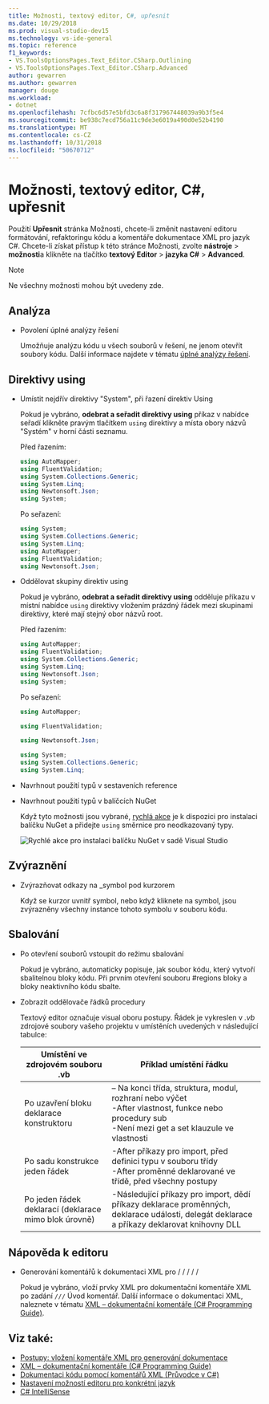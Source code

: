 ```yaml
---
title: Možnosti, textový editor, C#, upřesnit
ms.date: 10/29/2018
ms.prod: visual-studio-dev15
ms.technology: vs-ide-general
ms.topic: reference
f1_keywords:
- VS.ToolsOptionsPages.Text_Editor.CSharp.Outlining
- VS.ToolsOptionsPages.Text_Editor.CSharp.Advanced
author: gewarren
ms.author: gewarren
manager: douge
ms.workload:
- dotnet
ms.openlocfilehash: 7cfbc6d57e5bfd3c6a8f317967448039a9b3f5e4
ms.sourcegitcommit: be938c7ecd756a11c9de3e6019a490d0e52b4190
ms.translationtype: MT
ms.contentlocale: cs-CZ
ms.lasthandoff: 10/31/2018
ms.locfileid: "50670712"
---
```

# <a name="options-text-editor-c-advanced"></a>Možnosti, textový editor, C#, upřesnit

Použití **Upřesnit** stránka Možnosti, chcete-li změnit nastavení editoru formátování, refaktoringu kódu a komentáře dokumentace XML pro jazyk C#. Chcete-li získat přístup k této stránce Možnosti, zvolte **nástroje** > **možnosti**a klikněte na tlačítko **textový Editor** > **jazyka C#**  >  **Advanced**.

> [!NOTE]
> Ne všechny možnosti mohou být uvedeny zde.

## <a name="analysis"></a>Analýza

- Povolení úplné analýzy řešení

   Umožňuje analýzu kódu u všech souborů v řešení, ne jenom otevřít soubory kódu. Další informace najdete v tématu [úplné analýzy řešení](../../code-quality/how-to-enable-and-disable-full-solution-analysis-for-managed-code.md).

## <a name="using-directives"></a>Direktivy using

- Umístit nejdřív direktivy "System", při řazení direktiv Using

   Pokud je vybráno, **odebrat a seřadit direktivy using** příkaz v nabídce seřadí klikněte pravým tlačítkem `using` direktivy a místa obory názvů "Systém" v horní části seznamu.

   Před řazením:

   ```csharp
   using AutoMapper;
   using FluentValidation;
   using System.Collections.Generic;
   using System.Linq;
   using Newtonsoft.Json;
   using System;
   ```
   
   Po seřazení:

   ```csharp
   using System;
   using System.Collections.Generic;
   using System.Linq;
   using AutoMapper;
   using FluentValidation;
   using Newtonsoft.Json;
   ```
   
- Oddělovat skupiny direktiv using

   Pokud je vybráno, **odebrat a seřadit direktivy using** odděluje příkazu v místní nabídce `using` direktivy vložením prázdný řádek mezi skupinami direktivy, které mají stejný obor názvů root.

   Před řazením:

   ```csharp
   using AutoMapper;
   using FluentValidation;
   using System.Collections.Generic;
   using System.Linq;
   using Newtonsoft.Json;
   using System;
   ```
   
   Po seřazení:
   
   ```csharp
   using AutoMapper;
   
   using FluentValidation;
   
   using Newtonsoft.Json;
   
   using System;
   using System.Collections.Generic;
   using System.Linq;
   ```
   
- Navrhnout použití typů v sestaveních reference 
- Navrhnout použití typů v balíčcích NuGet 

   Když tyto možnosti jsou vybrané, [rychlá akce](../quick-actions.md) je k dispozici pro instalaci balíčku NuGet a přidejte `using` směrnice pro neodkazovaný typy.

   ![Rychlé akce pro instalaci balíčku NuGet v sadě Visual Studio](media/nuget-lightbulb.png)
  
## <a name="highlighting"></a>Zvýraznění

- Zvýrazňovat odkazy na _symbol pod kurzorem

   Když se kurzor uvnitř symbol, nebo když kliknete na symbol, jsou zvýrazněny všechny instance tohoto symbolu v souboru kódu.

## <a name="outlining"></a>Sbalování

- Po otevření souborů vstoupit do režimu sbalování

   Pokud je vybráno, automaticky popisuje, jak soubor kódu, který vytvoří sbalitelnou bloky kódu. Při prvním otevření souboru #regions bloky a bloky neaktivního kódu sbalte.

- Zobrazit oddělovače řádků procedury

   Textový editor označuje visual oboru postupy. Řádek je vykreslen v *.vb* zdrojové soubory vašeho projektu v umístěních uvedených v následující tabulce:

   |Umístění ve zdrojovém souboru .vb|Příklad umístění řádku|
   |---------------------------------|------------------------------|
   |Po uzavření bloku deklarace konstruktoru|– Na konci třída, struktura, modul, rozhraní nebo výčet<br />-After vlastnost, funkce nebo procedury sub<br />-Není mezi get a set klauzule ve vlastnosti|
   |Po sadu konstrukce jeden řádek|-After příkazy pro import, před definici typu v souboru třídy<br />-After proměnné deklarované ve třídě, před všechny postupy|
   |Po jeden řádek deklarací (deklarace mimo blok úrovně)|-Následující příkazy pro import, dědí příkazy deklarace proměnných, deklarace události, delegát deklarace a příkazy deklarovat knihovny DLL|

## <a name="editor-help"></a>Nápověda k editoru

- Generování komentářů k dokumentaci XML pro / / / / /

   Pokud je vybráno, vloží prvky XML pro dokumentační komentáře XML po zadání `///` Úvod komentář. Další informace o dokumentaci XML, naleznete v tématu [XML – dokumentační komentáře (C# Programming Guide)](/dotnet/csharp/programming-guide/xmldoc/xml-documentation-comments).

## <a name="see-also"></a>Viz také:

- [Postupy: vložení komentáře XML pro generování dokumentace](../../ide/reference/generate-xml-documentation-comments.md)
- [XML – dokumentační komentáře (C# Programming Guide)](/dotnet/csharp/programming-guide/xmldoc/xml-documentation-comments)
- [Dokumentaci kódu pomocí komentářů XML (Průvodce v C#)](/dotnet/csharp/codedoc)
- [Nastavení možností editoru pro konkrétní jazyk](../../ide/reference/setting-language-specific-editor-options.md)
- [C# IntelliSense](../../ide/visual-csharp-intellisense.md)
